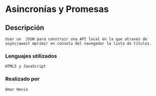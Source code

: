 # Asincronías y Promesas

## Descripción
```
Usar un  JSON para construir una API local en la que através de async/await mprimir en consola del navegador la lista de títulos.
```
### Lenguajes utilizados
```
HTML5 y JavaScript
```

### Realizado por
```
Omar Hevia 
```
